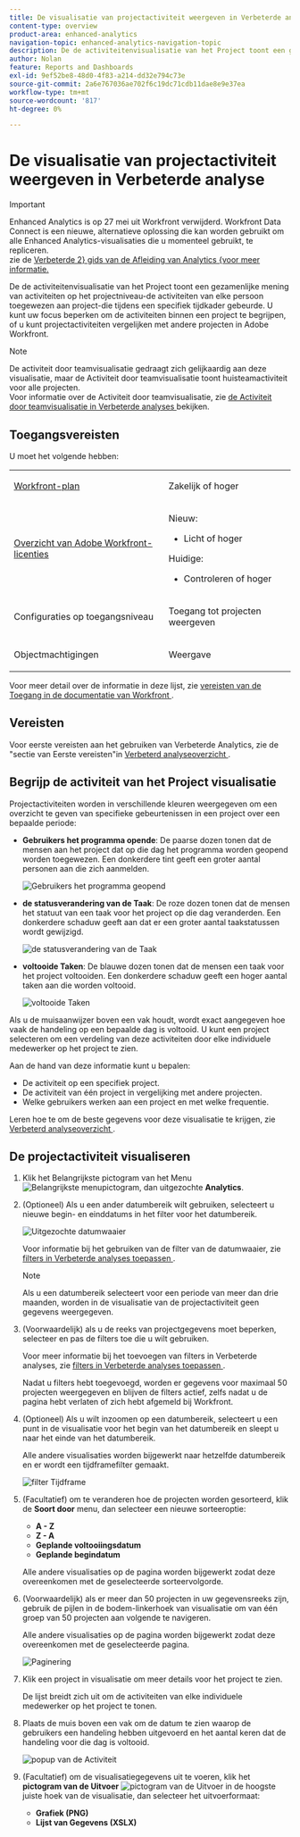```yaml
---
title: De visualisatie van projectactiviteit weergeven in Verbeterde analyse
content-type: overview
product-area: enhanced-analytics
navigation-topic: enhanced-analytics-navigation-topic
description: De de activiteitenvisualisatie van het Project toont een gezamenlijke mening van activiteiten op het projectniveau-de activiteiten van elke persoon toegewezen aan project-die tijdens een specifiek tijdkader gebeurde. U kunt uw focus beperken om de activiteiten binnen een project te begrijpen, of u kunt projectactiviteiten vergelijken met andere projecten in Adobe Workfront.
author: Nolan
feature: Reports and Dashboards
exl-id: 9ef52be8-48d0-4f83-a214-dd32e794c73e
source-git-commit: 2a6e767036ae702f6c19dc71cdb11dae8e9e37ea
workflow-type: tm+mt
source-wordcount: '817'
ht-degree: 0%

---
```


# De visualisatie van projectactiviteit weergeven in Verbeterde analyse

>[!IMPORTANT]
>
>Enhanced Analytics is op 27 mei uit Workfront verwijderd. Workfront Data Connect is een nieuwe, alternatieve oplossing die kan worden gebruikt om alle Enhanced Analytics-visualisaties die u momenteel gebruikt, te repliceren. <br> zie de [ Verbeterde 2} gids van de Afleiding van Analytics {voor meer informatie.](/help/quicksilver/product-announcements/announcements/enhanced-analytics-deprecation.md)


<!-- Audited: 12/2023 -->

De de activiteitenvisualisatie van het Project toont een gezamenlijke mening van activiteiten op het projectniveau-de activiteiten van elke persoon toegewezen aan project-die tijdens een specifiek tijdkader gebeurde. U kunt uw focus beperken om de activiteiten binnen een project te begrijpen, of u kunt projectactiviteiten vergelijken met andere projecten in Adobe Workfront.

>[!NOTE]
>
>De activiteit door teamvisualisatie gedraagt zich gelijkaardig aan deze visualisatie, maar de Activiteit door teamvisualisatie toont huisteamactiviteit voor alle projecten.\
>Voor informatie over de Activiteit door teamvisualisatie, zie [ de Activiteit door teamvisualisatie in Verbeterde analyses ](../enhanced-analytics/activity-by-team-overview.md) bekijken.

## Toegangsvereisten

U moet het volgende hebben:

<table style="table-layout:auto"> 
 <col> 
 <col> 
 <tbody> 
  <tr> 
   <td role="rowheader"><a href="https://business.adobe.com/products/workfront/pricing.html" target="_blank">Workfront-plan</a></td> 
   <td> <p>Zakelijk of hoger</p> </td> 
  </tr> 
  <tr> 
   <td role="rowheader"><a href="../administration-and-setup/add-users/access-levels-and-object-permissions/wf-licenses.md" class="MCXref xref">Overzicht van Adobe Workfront-licenties</a></td> 
   <td>   <p>Nieuw:</p> 
   <ul><li>Licht of hoger</li></ul>
   <p>Huidige:</p>
   <ul><li>Controleren of hoger</li></ul>
 </td> 
  </tr> 
  <tr> 
   <td role="rowheader">Configuraties op toegangsniveau</td> 
   <td> <p>Toegang tot projecten weergeven</p> <!--<p>Note: If you still don't have access, ask your Workfront administrator if they set additional restrictions in your access level.<br>For information on how a Workfront administrator can change your access level, see <a href="../administration-and-setup/add-users/configure-and-grant-access/create-modify-access-levels.md" class="MCXref xref">Create or modify custom access levels</a>.</p>--> </td> 
  </tr> 
  <tr> 
   <td role="rowheader">Objectmachtigingen</td> 
   <td> <p>Weergave</p> <!--<p>For information on requesting additional access, see <a href="../workfront-basics/grant-and-request-access-to-objects/request-access.md" class="MCXref xref">Request access to objects </a>.</p>--> </td> 
  </tr> 
 </tbody> 
</table>

Voor meer detail over de informatie in deze lijst, zie [ vereisten van de Toegang in de documentatie van Workfront ](/help/quicksilver/administration-and-setup/add-users/access-levels-and-object-permissions/access-level-requirements-in-documentation.md).

## Vereisten

Voor eerste vereisten aan het gebruiken van Verbeterde Analytics, zie de &quot;sectie van Eerste vereisten&quot;in [ Verbeterd analyseoverzicht ](../enhanced-analytics/enhanced-analytics-overview.md).

## Begrijp de activiteit van het Project visualisatie

Projectactiviteiten worden in verschillende kleuren weergegeven om een overzicht te geven van specifieke gebeurtenissen in een project over een bepaalde periode:

* **Gebruikers het programma opende**: De paarse dozen tonen dat de mensen aan het project dat op die dag het programma worden geopend worden toegewezen. Een donkerdere tint geeft een groter aantal personen aan die zich aanmelden.

  ![ Gebruikers het programma geopend ](assets/project-activity-users-logged-in.png)

* **de statusverandering van de Taak**: De roze dozen tonen dat de mensen het statuut van een taak voor het project op die dag veranderden. Een donkerdere schaduw geeft aan dat er een groter aantal taakstatussen wordt gewijzigd.

  ![ de statusverandering van de Taak ](assets/project-activity-task-status-changes.png)

* **voltooide Taken**: De blauwe dozen tonen dat de mensen een taak voor het project voltooiden. Een donkerdere schaduw geeft een hoger aantal taken aan die worden voltooid.

  ![ voltooide Taken ](assets/project-activity-tasks-completed.png)

Als u de muisaanwijzer boven een vak houdt, wordt exact aangegeven hoe vaak de handeling op een bepaalde dag is voltooid. U kunt een project selecteren om een verdeling van deze activiteiten door elke individuele medewerker op het project te zien.

Aan de hand van deze informatie kunt u bepalen:

* De activiteit op een specifiek project.
* De activiteit van één project in vergelijking met andere projecten.
* Welke gebruikers werken aan een project en met welke frequentie.

Leren hoe te om de beste gegevens voor deze visualisatie te krijgen, zie [ Verbeterd analyseoverzicht ](../enhanced-analytics/enhanced-analytics-overview.md).

## De projectactiviteit visualiseren

1. Klik het Belangrijkste pictogram van het Menu ![ Belangrijkste menupictogram ](assets/main-menu-icon-16x12.png), dan uitgezochte **Analytics**.
1. (Optioneel) Als u een ander datumbereik wilt gebruiken, selecteert u nieuwe begin- en einddatums in het filter voor het datumbereik.

   ![ Uitgezochte datumwaaier ](assets/filters-select-date-range-350x344.png)

   Voor informatie bij het gebruiken van de filter van de datumwaaier, zie [ filters in Verbeterde analyses toepassen ](../enhanced-analytics/use-enhanced-analytics-filters.md).

   >[!NOTE]
   >
   >Als u een datumbereik selecteert voor een periode van meer dan drie maanden, worden in de visualisatie van de projectactiviteit geen gegevens weergegeven.

1. (Voorwaardelijk) als u de reeks van projectgegevens moet beperken, selecteer en pas de filters toe die u wilt gebruiken.

   Voor meer informatie bij het toevoegen van filters in Verbeterde analyses, zie [ filters in Verbeterde analyses toepassen ](../enhanced-analytics/use-enhanced-analytics-filters.md).

   Nadat u filters hebt toegevoegd, worden er gegevens voor maximaal 50 projecten weergegeven en blijven de filters actief, zelfs nadat u de pagina hebt verlaten of zich hebt afgemeld bij Workfront.

1. (Optioneel) Als u wilt inzoomen op een datumbereik, selecteert u een punt in de visualisatie voor het begin van het datumbereik en sleept u naar het einde van het datumbereik.

   Alle andere visualisaties worden bijgewerkt naar hetzelfde datumbereik en er wordt een tijdframefilter gemaakt.

   ![ filter Tijdframe ](assets/timeframe-filter-350x220.png)

1. (Facultatief) om te veranderen hoe de projecten worden gesorteerd, klik de **Soort door** menu, dan selecteer een nieuwe sorteeroptie:

   * **A - Z**
   * **Z - A**
   * **Geplande voltooiingsdatum**
   * **Geplande begindatum**

   Alle andere visualisaties op de pagina worden bijgewerkt zodat deze overeenkomen met de geselecteerde sorteervolgorde.

1. (Voorwaardelijk) als er meer dan 50 projecten in uw gegevensreeks zijn, gebruik de pijlen in de bodem-linkerhoek van visualisatie om van één groep van 50 projecten aan volgende te navigeren.

   Alle andere visualisaties op de pagina worden bijgewerkt zodat deze overeenkomen met de geselecteerde pagina.

   ![ Paginering ](assets/pagination-350x118.png)

1. Klik een project in visualisatie om meer details voor het project te zien.

   De lijst breidt zich uit om de activiteiten van elke individuele medewerker op het project te tonen.

1. Plaats de muis boven een vak om de datum te zien waarop de gebruikers een handeling hebben uitgevoerd en het aantal keren dat de handeling voor die dag is voltooid.

   ![ popup van de Activiteit ](assets/project-activity-activity-pop-up-350x137.png)

1. (Facultatief) om de visualisatiegegevens uit te voeren, klik het **pictogram van de Uitvoer** ![ pictogram van de Uitvoer ](assets/export.png) in de hoogste juiste hoek van de visualisatie, dan selecteer het uitvoerformaat:

   * **Grafiek (PNG)**
   * **Lijst van Gegevens (XSLX)**

